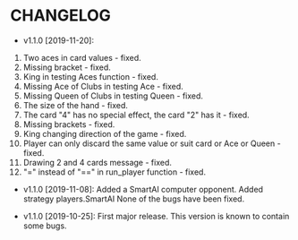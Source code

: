 # CHANGELOG
* v1.1.0 [2019-11-20]: 
1. Two aces in card values - fixed.
2. Missing bracket - fixed.
3. King in testing Aces function - fixed.
4. Missing Ace of Clubs in testing Ace - fixed.
5. Missing Queen of Clubs in testing Queen - fixed.
6. The size of the hand - fixed.
7. The card "4" has no special effect, the card "2" has it - fixed.
8. Missing brackets - fixed.
9. King changing direction of the game - fixed.
10. Player can only discard the same value or suit card or Ace or Queen - fixed.
11. Drawing 2 and 4 cards message - fixed.
12. "=" instead of "==" in run_player function - fixed.

* v1.1.0 [2019-11-08]: Added a SmartAI computer opponent.
  Added strategy players.SmartAI
  None of the bugs have been fixed.

* v1.1.0 [2019-10-25]: First major release.
  This version is known to contain some bugs.
